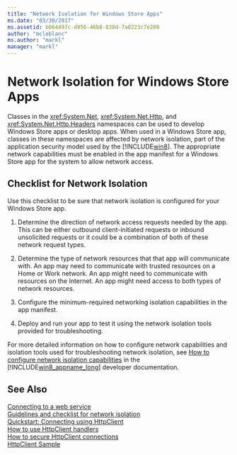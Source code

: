 ```yaml
---
title: "Network Isolation for Windows Store Apps"
ms.date: "03/30/2017"
ms.assetid: b064497c-d956-46b8-838d-7a0223c7e200
author: "mcleblanc"
ms.author: "markl"
manager: "markl"
---
```

# Network Isolation for Windows Store Apps
Classes in the <xref:System.Net>,  <xref:System.Net.Http>, and <xref:System.Net.Http.Headers> namespaces can be used to develop Windows Store  apps  or desktop apps. When used in a Windows Store app, classes in these namespaces are affected by network isolation, part of the application security model used by the [!INCLUDE[win8](../../../includes/win8-md.md)]. The appropriate network capabilities must be enabled in the app manifest for a Windows Store app for the system to allow network access.  
  
## Checklist for Network Isolation  
 Use this checklist to be sure that network isolation is configured for your Windows Store app.  
  
1.  Determine the direction of network access requests needed by the app. This can be either outbound client-initiated requests or inbound unsolicited requests or it could be a combination of both of these network request types.  
  
2.  Determine the type of network resources that that app will communicate with. An app may need to communicate with trusted resources on a Home or Work network. An app might need to communicate with resources on the Internet. An app might need access to both types of network resources.  
  
3.  Configure the minimum-required networking isolation capabilities in the app manifest.  
  
4.  Deploy and run your app to test it using the network isolation tools provided for troubleshooting.  
  
 For more detailed information on how to configure network capabilities and isolation tools used for troubleshooting network isolation, see [How to configure network isolation capabilities](http://go.microsoft.com/fwlink/?LinkID=228265) in the [!INCLUDE[win8_appname_long](../../../includes/win8-appname-long-md.md)] developer documentation.  
  
## See Also  
 [Connecting to a web service](http://go.microsoft.com/fwlink/?LinkID=245696)  
 [Guidelines and checklist for network isolation](http://go.microsoft.com/fwlink/?LinkID=228265)  
 [Quickstart: Connecting using HttpClient](http://go.microsoft.com/fwlink/?LinkId=245697)  
 [How to use HttpClient handlers](http://go.microsoft.com/fwlink/?LinkId=245699)  
 [How to secure HttpClient connections](http://go.microsoft.com/fwlink/?LinkId=245698)  
 [HttpClient Sample](http://go.microsoft.com/fwlink/?LinkId=242550)
